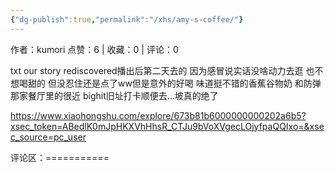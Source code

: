 ```yaml
---
{"dg-publish":true,"permalink":"/xhs/amy-s-coffee/"}
---
```


作者：kumori
点赞：6   |   收藏：0   |   评论：0

txt our story rediscovered播出后第二天去的 因为感冒说实话没啥动力去逛 也不想喝甜的 但没忍住还是点了ww但是意外的好喝 味道挺不错的香蕉谷物奶 和防弹那家餐厅里的很近 bighit旧址打卡顺便去…坡真的绝了

https://www.xiaohongshu.com/explore/673b81b6000000000202a6b5?xsec_token=ABedlK0mJpHKXVhHhsR_CTJu9bVoXVgecLOjyfpaQQIxo=&xsec_source=pc_user

评论区：===========


